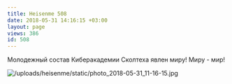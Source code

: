 ```yaml
---
title: Heisenme 508
date: 2018-05-31 14:16:15 +03:00
layout: page
views: 386
id: 508
---
```


Молодежный состав Киберакадемии Сколтеха явлен миру! Миру - мир!



![/uploads/heisenme/static/photo_2018-05-31_11-16-15.jpg](/uploads/heisenme/static/photo_2018-05-31_11-16-15.jpg)
